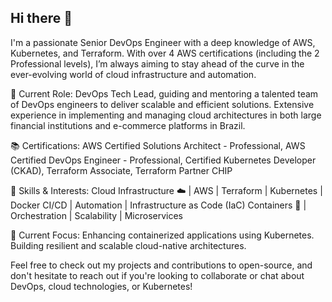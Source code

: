 ## Hi there 👋

I'm a passionate Senior DevOps Engineer with a deep knowledge of AWS, Kubernetes, and Terraform. With over 4 AWS certifications (including the 2 Professional levels), I’m always aiming to stay ahead of the curve in the ever-evolving world of cloud infrastructure and automation.

💼 Current Role:
DevOps Tech Lead, guiding and mentoring a talented team of DevOps engineers to deliver scalable and efficient solutions.
Extensive experience in implementing and managing cloud architectures in both large financial institutions and e-commerce platforms in Brazil.

📚 Certifications:
AWS Certified Solutions Architect - Professional,
AWS Certified DevOps Engineer - Professional,
Certified Kubernetes Developer (CKAD),
Terraform Associate,
Terraform Partner CHIP 


🚀 Skills & Interests:
Cloud Infrastructure ☁️ | AWS | Terraform | Kubernetes | Docker
CI/CD  | Automation | Infrastructure as Code (IaC)
Containers 🐳 | Orchestration | Scalability | Microservices


🔭 Current Focus:
Enhancing containerized applications using Kubernetes.
Building resilient and scalable cloud-native architectures.


Feel free to check out my projects and contributions to open-source, and don't hesitate to reach out if you're looking to collaborate or chat about DevOps, cloud technologies, or Kubernetes!
